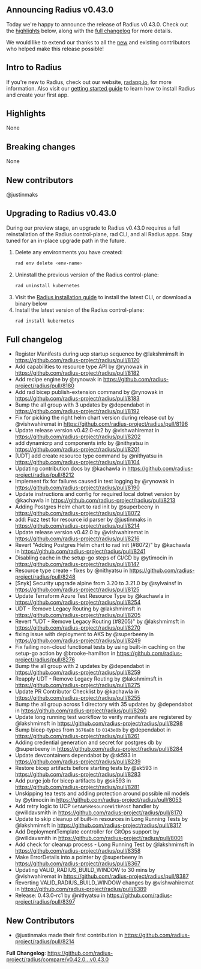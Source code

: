 ## Announcing Radius v0.43.0

Today we're happy to announce the release of Radius v0.43.0. Check out the [highlights](#highlights) below, along with the [full changelog](#full-changelog) for more details.

We would like to extend our thanks to all the [new](#new-contributors) and existing contributors who helped make this release possible!

## Intro to Radius

If you're new to Radius, check out our website, [radapp.io](https://radapp.io), for more information. Also visit our [getting started guide](https://docs.radapp.io/getting-started/) to learn how to install Radius and create your first app.

## Highlights

None

## Breaking changes

None

## New contributors

@justinmaks

## Upgrading to Radius v0.43.0

During our preview stage, an upgrade to Radius v0.43.0 requires a full reinstallation of the Radius control-plane, rad CLI, and all Radius apps. Stay tuned for an in-place upgrade path in the future.

1. Delete any environments you have created:
   ```bash
   rad env delete <env-name>
   ```
2. Uninstall the previous version of the Radius control-plane:
   ```bash
   rad uninstall kubernetes
   ```
3. Visit the [Radius installation guide](https://docs.radapp.io/getting-started/install/) to install the latest CLI, or download a binary below
4. Install the latest version of the Radius control-plane:
   ```bash
   rad install kubernetes
   ```

## Full changelog

* Register Manifests during ucp startup sequence by @lakshmimsft in https://github.com/radius-project/radius/pull/8120
* Add capabilities to resource type API by @rynowak in https://github.com/radius-project/radius/pull/8182
* Add recipe engine by @rynowak in https://github.com/radius-project/radius/pull/8180
* Add rad bicep publish-extension command by @rynowak in https://github.com/radius-project/radius/pull/8183
* Bump the all group with 3 updates by @dependabot in https://github.com/radius-project/radius/pull/8192
* Fix for picking the right helm chart version during release cut by @vishwahiremat in https://github.com/radius-project/radius/pull/8196
* Update release version v0.42.0-rc2 by @vishwahiremat in https://github.com/radius-project/radius/pull/8202
* add dynamicrp and components info by @nithyatsu in https://github.com/radius-project/radius/pull/8201
* [UDT] add create resource type command by @nithyatsu in https://github.com/radius-project/radius/pull/8104
* Updating contribution docs by @kachawla in https://github.com/radius-project/radius/pull/8212
* Implement fix for failures caused in test logging by @rynowak in https://github.com/radius-project/radius/pull/8190
* Update instructions and config for required local dotnet version by @kachawla in https://github.com/radius-project/radius/pull/8213
* Adding Postgres Helm chart to rad init by @superbeeny in https://github.com/radius-project/radius/pull/8072
* add: Fuzz test for resource id parser by @justinmaks in https://github.com/radius-project/radius/pull/8214
* Update release version v0.42.0 by @vishwahiremat in https://github.com/radius-project/radius/pull/8216
* Revert "Adding Postgres Helm chart to rad init (#8072)" by @kachawla in https://github.com/radius-project/radius/pull/8241
* Disabling cache in the setup-go steps of CI/CD by @ytimocin in https://github.com/radius-project/radius/pull/8147
* Resource type create - fixes by @nithyatsu in https://github.com/radius-project/radius/pull/8248
* [Snyk] Security upgrade alpine from 3.20 to 3.21.0 by @sylvainsf in https://github.com/radius-project/radius/pull/8125
* Update Terraform Azure Test Resource Type by @kachawla in https://github.com/radius-project/radius/pull/8254
* UDT - Remove Legacy Routing by @lakshmimsft in https://github.com/radius-project/radius/pull/8205
* Revert "UDT - Remove Legacy Routing (#8205)" by @lakshmimsft in https://github.com/radius-project/radius/pull/8270
* fixing issue with deployment to AKS by @superbeeny in https://github.com/radius-project/radius/pull/8249
* Fix failing non-cloud functional tests by using built-in caching on the setup-go action by @brooke-hamilton in https://github.com/radius-project/radius/pull/8276
* Bump the all group with 2 updates by @dependabot in https://github.com/radius-project/radius/pull/8259
* Reapply UDT - Remove Legacy Routing by @lakshmimsft in https://github.com/radius-project/radius/pull/8275
* Update PR Contributor Checklist by @kachawla in https://github.com/radius-project/radius/pull/8255
* Bump the all group across 1 directory with 35 updates by @dependabot in https://github.com/radius-project/radius/pull/8260
* Update long running test workflow to verify manifests are registered by @lakshmimsft in https://github.com/radius-project/radius/pull/8298
* Bump bicep-types from `3676a8b` to `0143e0b` by @dependabot in https://github.com/radius-project/radius/pull/8261
* Adding credential generation and secret for postgres db by @superbeeny in https://github.com/radius-project/radius/pull/8284
* Update devcontainers dependabot by @sk593 in https://github.com/radius-project/radius/pull/8239
* Restore bicep artifacts before starting tests by @sk593 in https://github.com/radius-project/radius/pull/8283
* Add purge job for bicep artifacts by @sk593 in https://github.com/radius-project/radius/pull/8281
* Unskipping tea tests and adding protection around possible nil models by @ytimocin in https://github.com/radius-project/radius/pull/8053
* Add retry logic to UCP `GetAWSResourceWithPost` handler by @willdavsmith in https://github.com/radius-project/radius/pull/8170
* Update to skip cleanup of built-in resources in Long Running Tests by @lakshmimsft in https://github.com/radius-project/radius/pull/8317
* Add DeploymentTemplate controller for GitOps support by @willdavsmith in https://github.com/radius-project/radius/pull/8001
* Add check for cleanup process - Long Running Test by @lakshmimsft in https://github.com/radius-project/radius/pull/8358
* Make ErrorDetails into a pointer by @superbeeny in https://github.com/radius-project/radius/pull/8367
* Updating VALID_RADIUS_BUILD_WINDOW to 30 mins by @vishwahiremat in https://github.com/radius-project/radius/pull/8387
* Reverting VALID_RADIUS_BUILD_WINDOW changes by @vishwahiremat in https://github.com/radius-project/radius/pull/8389
* Release: 0.43.0-rc1 by @nithyatsu in https://github.com/radius-project/radius/pull/8397

## New Contributors
* @justinmaks made their first contribution in https://github.com/radius-project/radius/pull/8214

**Full Changelog**: https://github.com/radius-project/radius/compare/v0.42.0...v0.43.0


